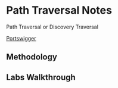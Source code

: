 # Path Traversal Notes

Path Traversal or Discovery Traversal

[Portswigger](https://portswigger.net/web-security/file-path-traversal)

## Methodology

## Labs Walkthrough
